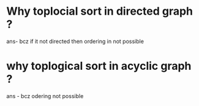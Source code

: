 
# Why toplocial sort in directed graph ?

ans- bcz if it not directed then ordering in not possible

# why toplogical sort in acyclic graph ?

ans - bcz odering not possible
